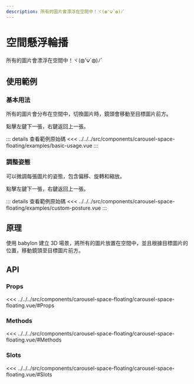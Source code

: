 ```yaml
---
description: 所有的圖片會漂浮在空間中！ヾ(◍'౪`◍)ﾉﾞ
---
```


<script setup>
import BasicUsage from '../../../src/components/carousel-space-floating/examples/basic-usage.vue'
import CustomPosture from '../../../src/components/carousel-space-floating/examples/custom-posture.vue'
</script>

# 空間懸浮輪播

所有的圖片會漂浮在空間中！ヾ(◍'౪`◍)ﾉﾞ

## 使用範例

### 基本用法

所有的圖片會分布在空間中，切換圖片時，鏡頭會移動至目標圖片前方。

點擊左鍵下一張，右鍵返回上一張。

<basic-usage class="h-[60vh]"/>

::: details 查看範例原始碼
<<< ../../../src/components/carousel-space-floating/examples/basic-usage.vue
:::

### 調整姿態

可以微調每張圖片的姿態，包含偏移、旋轉和縮放。

點擊左鍵下一張，右鍵返回上一張。

<custom-posture />

::: details 查看範例原始碼
<<< ../../../src/components/carousel-space-floating/examples/custom-posture.vue
:::

## 原理

使用 babylon 建立 3D 場景，將所有的圖片放置在空間中，並且根據目標圖片的位置，移動鏡頭至目標圖片前方。

## API

### Props

<<< ../../../src/components/carousel-space-floating/carousel-space-floating.vue/#Props

### Methods

<<< ../../../src/components/carousel-space-floating/carousel-space-floating.vue/#Methods

### Slots

<<< ../../../src/components/carousel-space-floating/carousel-space-floating.vue/#Slots
